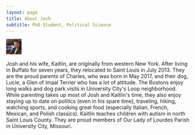 ```yaml
---
layout: page
title: About Josh
subtitle: PhD Student, Political Science
---
```


<img src="/img/debate.jpg" class="wrap align-right" alt="Attending the WUSTL Presidential Debate (October 2016)" height="42" width="42">

Josh and his wife, Kaitlin, are originally from western New York. After living in Buffalo for seven years, they relocated to Saint Louis in July 2013. They are the proud parents of Charles, who was born in May 2017, and their dog, Lucie, a Glen of Imaal Terrier who has a lot of attitude. The Bostons enjoy long walks and dog park visits in University City's Loop neighborhood. While parenting takes up most of Josh and Kaitlin's time, they also enjoy staying up to date on politics (even in his spare time), traveling, hiking, watching sports, and cooking great food (especially Italian, French, Mexican, and Polish classics). Kaitlin teaches children with autism in north Saint Louis County. They are proud members of Our Lady of Lourdes Parish in University City, Missouri.
